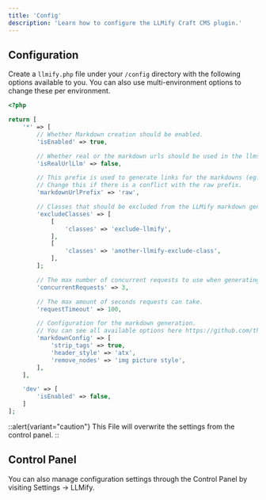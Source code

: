 ```yaml
---
title: 'Config'
description: 'Learn how to configure the LLMify Craft CMS plugin.'
---
```


## Configuration

Create a `llmify.php` file under your `/config` directory with the following options available to you. You can also use multi-environment options to change these per environment.

```php [./config/llmify.php]
<?php

return [
    '*' => [
        // Whether Markdown creation should be enabled.
        'isEnabled' => true,

        // Whether real or the markdown urls should be used in the llms.txt file.
        'isRealUrlLlm' => false,

        // This prefix is used to generate links for the markdowns (eg. https://example.com/raw/__home__.md).
        // Change this if there is a conflict with the raw prefix.
        'markdownUrlPrefix' => 'raw',

        // Classes that should be excluded from the LLMify markdown generation.
        'excludeClasses' => [
            [
                'classes' => 'exclude-llmify',
            ],
            [
                'classes' => 'another-llmify-exclude-class',
            ],
        ];

        // The max number of concurrent requests to use when generating the markdown.
        'concurrentRequests' => 3,

        // The max amount of seconds requests can take.
        'requestTimeout' => 100,

        // Configuration for the markdown generation. 
        // You can see all available options here https://github.com/thephpleague/html-to-markdown.
        'markdownConfig' => [
            'strip_tags' => true,
            'header_style' => 'atx',
            'remove_nodes' => 'img picture style',
        ],
    ],

    'dev' => [
        'isEnabled' => false,
    ]
];
```

::alert{variant="caution"}
This File will overwrite the settings from the control panel.
::

## Control Panel

You can also manage configuration settings through the Control Panel by visiting Settings → LLMify.

